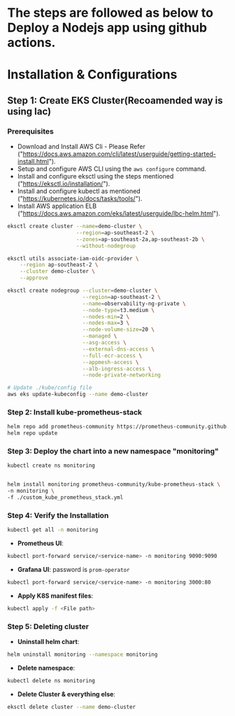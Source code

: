 # The steps are followed as below to Deploy a Nodejs app using github actions.

# Installation & Configurations
## Step 1: Create EKS Cluster(Recoamended way is using Iac)

### Prerequisites
- Download and Install AWS Cli - Please Refer ("https://docs.aws.amazon.com/cli/latest/userguide/getting-started-install.html").
- Setup and configure AWS CLI using the `aws configure` command.
- Install and configure eksctl using the steps mentioned ("https://eksctl.io/installation/").
- Install and configure kubectl as mentioned ("https://kubernetes.io/docs/tasks/tools/").
- Install AWS application ELB ("https://docs.aws.amazon.com/eks/latest/userguide/lbc-helm.html").


```bash
eksctl create cluster --name=demo-cluster \
                      --region=ap-southeast-2 \
                      --zones=ap-southeast-2a,ap-southeast-2b \
                      --without-nodegroup
```
```bash
eksctl utils associate-iam-oidc-provider \
    --region ap-southeast-2 \
    --cluster demo-cluster \
    --approve
```
```bash
eksctl create nodegroup --cluster=demo-cluster \
                        --region=ap-southeast-2 \
                        --name=observability-ng-private \
                        --node-type=t3.medium \
                        --nodes-min=2 \
                        --nodes-max=3 \
                        --node-volume-size=20 \
                        --managed \
                        --asg-access \
                        --external-dns-access \
                        --full-ecr-access \
                        --appmesh-access \
                        --alb-ingress-access \
                        --node-private-networking

# Update ./kube/config file
aws eks update-kubeconfig --name demo-cluster
```

### Step 2: Install kube-prometheus-stack
```bash
helm repo add prometheus-community https://prometheus-community.github.io/helm-charts
helm repo update
```

### Step 3: Deploy the chart into a new namespace "monitoring"
```bash
kubectl create ns monitoring
```
```bash

helm install monitoring prometheus-community/kube-prometheus-stack \
-n monitoring \
-f ./custom_kube_prometheus_stack.yml
```

### Step 4: Verify the Installation
```bash
kubectl get all -n monitoring
```
- **Prometheus UI**:
```bash
kubectl port-forward service/<service-name> -n monitoring 9090:9090
```

- **Grafana UI**: password is `prom-operator`
```bash
kubectl port-forward service/<service-name> -n monitoring 3000:80
```

- **Apply K8S manifest files**:
```bash
kubectl apply -f <File path>
```

### Step 5: Deleting cluster
- **Uninstall helm chart**:
```bash
helm uninstall monitoring --namespace monitoring
```
- **Delete namespace**:
```bash
kubectl delete ns monitoring
```
- **Delete Cluster & everything else**:
```bash
eksctl delete cluster --name demo-cluster
```
